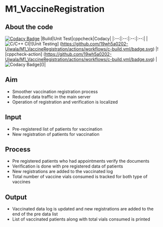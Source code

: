 # M1_VaccineRegistration
## About the code

[![Codacy Badge](https://api.codacy.com/project/badge/Grade/3b20c7c3ec7f4734b42cc0d04dcf3fb2)](https://app.codacy.com/gh/19wh5a0202-Ujwala/M1_VaccineRegistration/dashboard)
|Build|Unit Test|cppcheck|Codacy|
|:--:|:--:|:--:|:--:|
|![C/C++ CI](https://github.com/19wh5a0202-Ujwala/M1_VaccineRegistration/actions/workflows/c-build.yml/badge.svg)|![Unit Testing]
(https://github.com/19wh5a0202-Ujwala/M1_VaccineRegistration/actions/workflows/c-build.yml/badge.svg) |![cppcheck-action]
(https://github.com/19wh5a0202-Ujwala/M1_VaccineRegistration/actions/workflows/c-build.yml/badge.svg) |![Codacy Badge](https://app.codacy.com/project/badge/Grade/3ac7e2a959a24fa4b5d1b9c1c886ff75)]()|



## Aim
* Smoother vaccination registration process
* Reduced data traffic in the main server
* Operation of registration and verification is localized
## Input
* Pre-registered list of patients for vaccination
* New registration of patients for vaccination
## Process
* Pre registered patients who had appointments verify the documents
* Verification is done with pre registered data of patients
* New registrations are added to the vaccinated log
* Total number of vaccine vials consumed is tracked for both type of vaccines
## Output
* Vaccinated data log is updated and new registrations are added to the end of the pre data list
* List of vaccinated patients along with total vials consumed is printed
